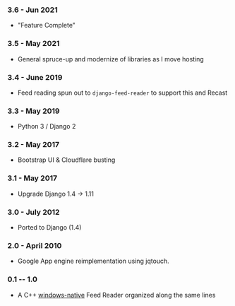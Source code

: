 
### 3.6 - Jun 2021
- "Feature Complete"

### 3.5 - May 2021
- General spruce-up and modernize of libraries as I move hosting

### 3.4 - June 2019
- Feed reading spun out to `django-feed-reader` to support this and Recast

### 3.3 - May 2019
- Python 3 / Django 2

### 3.2 - May 2017
- Bootstrap UI & Cloudflare busting

### 3.1 - May 2017
- Upgrade Django 1.4 -> 1.11

### 3.0 - July 2012
- Ported to Django (1.4)

### 2.0 - April 2010
- Google App engine reimplementation using jqtouch.

### 0.1 -- 1.0
- A C++ [windows-native](https://feedthing.sourceforge.net) Feed Reader organized along the same lines
